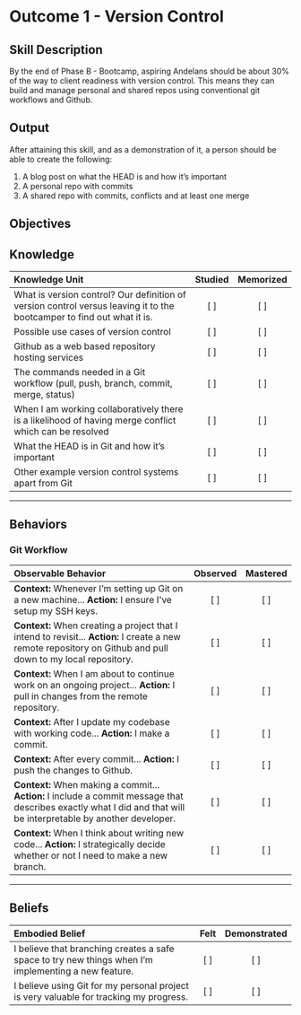 # Outcome 1 - Version Control

**Skill Description**
----------
By the end of Phase B - Bootcamp, aspiring Andelans should be about 30% of the way to client readiness with version control. This means they can build and manage personal and shared repos using conventional git workflows and Github.


**Output**
----------
After attaining this skill, and as a demonstration of it, a person should be able to create the following:
1. A blog post on what the HEAD is and how it’s important
2. A personal repo with commits
3. A shared repo with commits, conflicts and at least one merge


**Objectives**
----------

## **Knowledge**


| Knowledge Unit   |      Studied      | Memorized |
|:-------------|:------------------:|:--------:|
| What is version control? Our definition of version control versus leaving it to the bootcamper to find out what it is. | [ ] | [ ]  |
| Possible use cases of version control |   [ ]   |   [ ] |
| Github as a web based repository hosting services | [ ] |    [ ] |
| The commands needed in a Git workflow (pull, push, branch, commit, merge, status) | [ ] |    [ ] |
| When I am working collaboratively there is a likelihood of having merge conflict which can be resolved | [ ] |    [ ] |
| What the HEAD is in Git and how it’s important | [ ] |    [ ] |
| Other example version control systems apart from Git | [ ] |    [ ] |


----------


## **Behaviors**


### Git Workflow
| Observable Behavior   |      Observed      | Mastered |
|:-------------|:------------------:|:--------:|
| **Context:** Whenever I’m setting up Git on a new machine... **Action:** I ensure I've setup my SSH keys. | [ ] | [ ]  |
| **Context:** When creating a project that I intend to revisit... **Action:** I create a new remote repository on Github and pull down to my local repository. |   [ ]   |   [ ] |
| **Context:** When I am about to continue work on an ongoing project... **Action:** I pull in changes from the remote repository. | [ ] |    [ ] |
| **Context:** After I update my codebase with working code... **Action:** I make a commit. | [ ] |    [ ] |
| **Context:** After every commit... **Action:** I push the changes to Github. | [ ] |    [ ] |
| **Context:** When making a commit... **Action:** I include a commit message that describes exactly what I did and that will be interpretable by another developer. | [ ] |    [ ] |
| **Context:** When I think about writing new code... **Action:** I strategically decide whether or not I need to make a new branch. |  [ ]  |     [ ]  |

----------


## **Beliefs**


| Embodied Belief   |      Felt      | Demonstrated |
|:-------------|:------------------:|:--------:|
| I believe that branching creates a safe space to try new things when I’m implementing a new feature. | [ ] | [ ]  |
| I believe using Git for my personal project is very valuable for tracking my progress. |   [ ]   |   [ ] |
